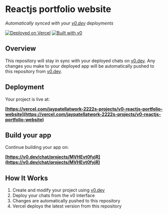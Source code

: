 # Reactjs portfolio website

*Automatically synced with your [v0.dev](https://v0.dev) deployments*

[![Deployed on Vercel](https://img.shields.io/badge/Deployed%20on-Vercel-black?style=for-the-badge&logo=vercel)](https://vercel.com/jaypatellatwork-2222s-projects/v0-reactjs-portfolio-website)
[![Built with v0](https://img.shields.io/badge/Built%20with-v0.dev-black?style=for-the-badge)](https://v0.dev/chat/projects/MVHEvt0fyjR)

## Overview

This repository will stay in sync with your deployed chats on [v0.dev](https://v0.dev).
Any changes you make to your deployed app will be automatically pushed to this repository from [v0.dev](https://v0.dev).

## Deployment

Your project is live at:

**[https://vercel.com/jaypatellatwork-2222s-projects/v0-reactjs-portfolio-website](https://vercel.com/jaypatellatwork-2222s-projects/v0-reactjs-portfolio-website)**

## Build your app

Continue building your app on:

**[https://v0.dev/chat/projects/MVHEvt0fyjR](https://v0.dev/chat/projects/MVHEvt0fyjR)**

## How It Works

1. Create and modify your project using [v0.dev](https://v0.dev)
2. Deploy your chats from the v0 interface
3. Changes are automatically pushed to this repository
4. Vercel deploys the latest version from this repository
